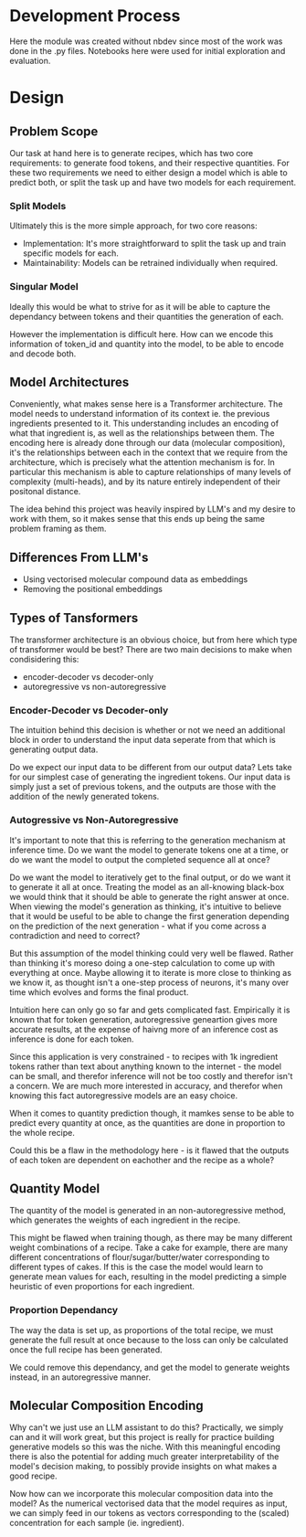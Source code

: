 # Development Process

Here the module was created without nbdev since most of the work was done in the .py files. Notebooks here were used for initial exploration and evaluation.

# Design

## Problem Scope

Our task at hand here is to generate recipes, which has two core requirements: to generate food tokens, and their respective quantities. For these two requirements we need to either design a model which is able to predict both, or split the task up and have two models for each requirement.

### Split Models

Ultimately this is the more simple approach, for two core reasons:

- Implementation: It's more straightforward to split the task up and train specific models for each.
- Maintainability: Models can be retrained individually when required.

### Singular Model

Ideally this would be what to strive for as it will be able to capture the dependancy between tokens and their quantities the generation of each.

However the implementation is difficult here. How can we encode this information of token_id and quantity into the model, to be able to encode and decode both. 

## Model Architectures 

Conveniently, what makes sense here is a Transformer architecture. The model needs to understand information of its context ie. the previous ingredients presented to it. This understanding includes an encoding of what that ingredient is, as well as the relationships between them. The encoding here is already done through our data (molecular composition), it's the relationships between each in the context that we require from the architecture, which is precisely what the attention mechanism is for. In particular this mechanism is able to capture relationships of many levels of complexity (multi-heads), and by its nature entirely independent of their positonal distance.

The idea behind this project was heavily inspired by LLM's and my desire to work with them, so it makes sense that this ends up being the same problem framing as them.

## Differences From LLM's

- Using vectorised molecular compound data as embeddings
- Removing the positional embeddings

## Types of Tansformers

The transformer architecture is an obvious choice, but from here which type of transformer would be best? There are two main decisions to make when condisidering this:

- encoder-decoder vs decoder-only
- autoregressive vs non-autoregressive

### Encoder-Decoder vs Decoder-only

The intuition behind this decision is whether or not we need an additional block in order to understand the input data seperate from that which is generating output data. 

Do we expect our input data to be different from our output data? Lets take for our simplest case of generating the ingredient tokens. Our input data is simply just a set of previous tokens, and the outputs are those with the addition of the newly generated tokens. 

### Autogressive vs Non-Autoregressive

It's important to note that this is referring to the generation mechanism at inference time. Do we want the model to generate tokens one at a time, or do we want the model to output the completed sequence all at once? 

Do we want the model to iteratively get to the final output, or do we want it to generate it all at once. Treating the model as an all-knowing black-box we would think that it should be able to generate the right answer at once. When viewing the model's generation as thinking, it's intuitive to believe that it would be useful to be able to change the first generation depending on the prediction of the next generation - what if you come across a contradiction and need to correct? 

But this assumption of the model thinking could very well be flawed. Rather than thinking it's moreso doing a one-step calculation to come up with everything at once. Maybe allowing it to iterate is more close to thinking as we know it, as thought isn't a one-step process of neurons, it's many over time which evolves and forms the final product. 

Intuition here can only go so far and gets complicated fast. Empirically it is known that for token generation, autoregressive geneartion gives more accurate results, at the expense of haivng more of an inference cost as inference is done for each token. 

Since this application is very constrained - to recipes with 1k ingredient tokens rather than text about anything known to the internet - the model can be small, and therefor inference will not be too costly and therefor isn't a concern. We are much more interested in accuracy, and therefor when knowing this fact autoregressive models are an easy choice.

When it comes to quantity prediction though, it mamkes sense to be able to predict every quantity at once, as the quantities are done in proportion to the whole recipe. 

Could this be a flaw in the methodology here - is it flawed that the outputs of each token are dependent on eachother and the recipe as a whole? 

## Quantity Model

The quantity of the model is generated in an non-autoregressive method, which generates the weights of each ingredient in the recipe. 

This might be flawed when training though, as there may be many different weight combinations of a recipe. Take a cake for example, there are many different concentrations of flour/sugar/butter/water corresponding to different types of cakes. If this is the case the model would learn to generate mean values for each, resulting in the model predicting a simple heuristic of even proportions for each ingredient. 

### Proportion Dependancy

The way the data is set up, as proportions of the total recipe, we must generate the full result at once because to the loss can only be calculated once the full recipe has been generated. 

We could remove this dependancy, and get the model to generate weights instead, in an autoregressive manner. 

## Molecular Composition Encoding

Why can't we just use an LLM assistant to do this? Practically, we simply can and it will work great, but this project is really for practice building generative models so this was the niche. With this meaningful encoding there is also the potential for adding much greater interpretability of the model's decision making, to possibly provide insights on what makes a good recipe. 

Now how can we incorporate this molecular composition data into the model? As the numerical vectorised data that the model requires as input, we can simply feed in our tokens as vectors corresponding to the (scaled) concentration for each sample (ie. ingredient).

